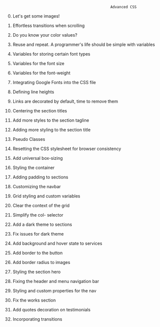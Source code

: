 													Advanced CSS

0. Let's get some images!

1. Effortless transitions when scrolling

2. Do you know your color values?

3. Reuse and repeat. A programmer's life should be simple with variables

4. Variables for storing certain font types

5. Variables for the font size

6. Variables for the font-weight

7. Integrating Google Fonts into the CSS file

8. Defining line heights

9. Links are decorated by default, time to remove them

10. Centering the section titles

11. Add more styles to the section tagline

12. Adding more styling to the section title

13. Pseudo Classes

14. Resetting the CSS stylesheet for browser consistency

15. Add universal box-sizing

16. Styling the container

17. Adding padding to sections

18. Customizing the navbar

19. Grid styling and custom variables

20. Clear the context of the grid

21. Simplify the col- selector

22. Add a dark theme to sections

23. Fix issues for dark theme

24. Add background and hover state to services

25. Add border to the button

26. Add border radius to images

27. Styling the section hero

28. Fixing the header and menu navigation bar

29. Styling and custom properties for the nav

30. Fix the works section

31. Add quotes decoration on testimonials

32. Incorporating transitions


